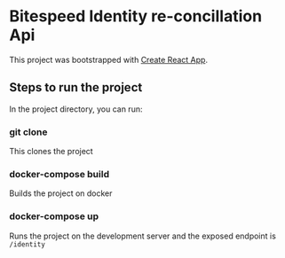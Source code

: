 # Bitespeed Identity re-concillation Api

This project was bootstrapped with [Create React App](https://github.com/facebook/create-react-app).

## Steps to run the project

In the project directory, you can run:

### git clone <repo-name>

This clones the project

### docker-compose build

Builds the project on docker

### docker-compose up

Runs the project on the development server and the exposed endpoint is
``/identity``